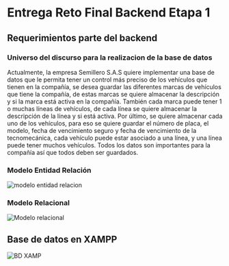 # Entrega Reto Final Backend Etapa 1

## Requerimientos parte del backend

### Universo del discurso para la realizacion de la base de datos

Actualmente, la empresa Semillero S.A.S quiere implementar una base de datos que le permita tener un control más preciso de los vehículos que tienen en la compañía, se desea guardar las diferentes marcas de vehículos que tiene la compañía, de estas marcas se quiere almacenar la descripción y si la marca está activa en la compañía. También cada marca puede tener 1 o muchas líneas de vehículos, de cada línea se quiere almacenar la descripción de la línea y si está activa. Por último, se quiere almacenar cada uno de los vehículos, para eso se quiere guardar el número de placa, el modelo, fecha de vencimiento seguro y fecha de vencimiento de la tecnomecánica, cada vehículo puede estar asociado a una línea, y una línea puede tener muchos vehículos. Todos los datos son importantes para la compañía así que todos deben ser guardados. 

### Modelo Entidad Relación

![modelo entidad relacion](https://res.cloudinary.com/ddgyxfetd/image/upload/v1649823257/Back-End/Reto_Final_Etapa_1_Backend-P%C3%A1gina-1.drawio_bv2rud.png)

### Modelo Relacional

![Modelo relacional](https://res.cloudinary.com/ddgyxfetd/image/upload/v1649348866/Back-End/Reto_Final_Etapa_1_Backend-P%C3%A1gina-2.drawio_fbdndf.png)

## Base de datos en XAMPP

![BD XAMP](https://res.cloudinary.com/ddgyxfetd/image/upload/v1649823377/Back-End/bd_idnjcf.png)
